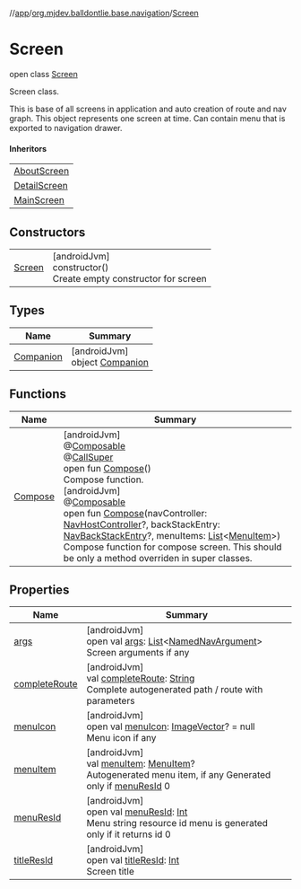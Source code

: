 //[app](../../../index.md)/[org.mjdev.balldontlie.base.navigation](../index.md)/[Screen](index.md)

# Screen

open class [Screen](index.md)

Screen class.

This is base of all screens in application and auto creation of route and nav graph. This object represents one screen at time. Can contain menu that is exported to navigation drawer.

#### Inheritors

| |
|---|
| [AboutScreen](../../org.mjdev.balldontlie.ui.screens/-about-screen/index.md) |
| [DetailScreen](../../org.mjdev.balldontlie.ui.screens/-detail-screen/index.md) |
| [MainScreen](../../org.mjdev.balldontlie.ui.screens/-main-screen/index.md) |

## Constructors

| | |
|---|---|
| [Screen](-screen.md) | [androidJvm]<br>constructor()<br>Create empty constructor for screen |

## Types

| Name | Summary |
|---|---|
| [Companion](-companion/index.md) | [androidJvm]<br>object [Companion](-companion/index.md) |

## Functions

| Name | Summary |
|---|---|
| [Compose](-compose.md) | [androidJvm]<br>@[Composable](https://developer.android.com/reference/kotlin/androidx/compose/runtime/Composable.html)<br>@[CallSuper](https://developer.android.com/reference/kotlin/androidx/annotation/CallSuper.html)<br>open fun [Compose](-compose.md)()<br>Compose function.<br>[androidJvm]<br>@[Composable](https://developer.android.com/reference/kotlin/androidx/compose/runtime/Composable.html)<br>open fun [Compose](-compose.md)(navController: [NavHostController](https://developer.android.com/reference/kotlin/androidx/navigation/NavHostController.html)?, backStackEntry: [NavBackStackEntry](https://developer.android.com/reference/kotlin/androidx/navigation/NavBackStackEntry.html)?, menuItems: [List](https://kotlinlang.org/api/latest/jvm/stdlib/kotlin.collections/-list/index.html)&lt;[MenuItem](../-menu-item/index.md)&gt;)<br>Compose function for compose screen. This should be only a method overriden in super classes. |

## Properties

| Name | Summary |
|---|---|
| [args](args.md) | [androidJvm]<br>open val [args](args.md): [List](https://kotlinlang.org/api/latest/jvm/stdlib/kotlin.collections/-list/index.html)&lt;[NamedNavArgument](https://developer.android.com/reference/kotlin/androidx/navigation/NamedNavArgument.html)&gt;<br>Screen arguments if any |
| [completeRoute](complete-route.md) | [androidJvm]<br>val [completeRoute](complete-route.md): [String](https://kotlinlang.org/api/latest/jvm/stdlib/kotlin/-string/index.html)<br>Complete autogenerated path / route with parameters |
| [menuIcon](menu-icon.md) | [androidJvm]<br>open val [menuIcon](menu-icon.md): [ImageVector](https://developer.android.com/reference/kotlin/androidx/compose/ui/graphics/vector/ImageVector.html)? = null<br>Menu icon if any |
| [menuItem](menu-item.md) | [androidJvm]<br>val [menuItem](menu-item.md): [MenuItem](../-menu-item/index.md)?<br>Autogenerated menu item, if any Generated only if [menuResId](menu-res-id.md) 0 |
| [menuResId](menu-res-id.md) | [androidJvm]<br>open val [menuResId](menu-res-id.md): [Int](https://kotlinlang.org/api/latest/jvm/stdlib/kotlin/-int/index.html)<br>Menu string resource id menu is generated only if it returns id 0 |
| [titleResId](title-res-id.md) | [androidJvm]<br>open val [titleResId](title-res-id.md): [Int](https://kotlinlang.org/api/latest/jvm/stdlib/kotlin/-int/index.html)<br>Screen title |
